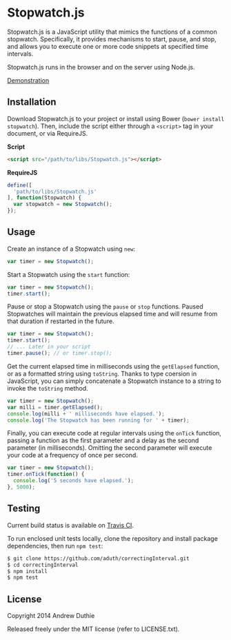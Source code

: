 # Stopwatch.js

Stopwatch.js is a JavaScript utility that mimics the functions of a common stopwatch. Specifically, it provides mechanisms to start, pause, and stop, and allows you to execute one or more code snippets at specified time intervals.

Stopwatch.js runs in the browser and on the server using Node.js.

[Demonstration](http://www.andrewduthie.com/demo/stopwatch/)

## Installation

Download Stopwatch.js to your project or install using Bower (`bower install stopwatch`). Then, include the script either through a `<script>` tag in your document, or via RequireJS.

**Script**

```html
<script src="/path/to/libs/Stopwatch.js"></script>
```

**RequireJS**

```js
define([
  'path/to/libs/Stopwatch.js'
], function(Stopwatch) {
  var stopwatch = new Stopwatch();
});
```

## Usage

Create an instance of a Stopwatch using `new`:

```js
var timer = new Stopwatch();
```

Start a Stopwatch using the `start` function:

```js
var timer = new Stopwatch();
timer.start();
```

Pause or stop a Stopwatch using the `pause` or `stop` functions. Paused Stopwatches will maintain the previous elapsed time and will resume from that duration if restarted in the future.

```js
var timer = new Stopwatch();
timer.start();
// ... Later in your script
timer.pause(); // or timer.stop();
```

Get the current elapsed time in milliseconds using the `getElapsed` function, or as a formatted string using `toString`. Thanks to type coersion in JavaScript, you can simply concatenate a Stopwatch instance to a string to invoke the `toString` method.

```js
var timer = new Stopwatch();
var milli = timer.getElapsed();
console.log(milli + ' milliseconds have elapsed.');
console.log('The Stopwatch has been running for ' + timer);
```

Finally, you can execute code at regular intervals using the `onTick` function, passing a function as the first parameter and a delay as the second parameter (in milliseconds). Omitting the second parameter will execute your code at a frequency of once per second.

```js
var timer = new Stopwatch();
timer.onTick(function() {
  console.log('5 seconds have elapsed.');
}, 5000);
```

## Testing

Current build status is available on [Travis CI](https://travis-ci.org/aduth/Stopwatch.js).

To run enclosed unit tests locally, clone the repository and install package dependencies, then run `npm test`:

```bash
$ git clone https://github.com/aduth/correctingInterval.git
$ cd correctingInterval
$ npm install
$ npm test
```

## License

Copyright 2014 Andrew Duthie

Released freely under the MIT license (refer to LICENSE.txt).